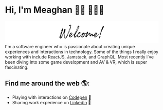 # Hi, I'm Meaghan 👋🏻 👩🏼‍💻

<img src="https://raw.githubusercontent.com/meaghanbass/meaghanbass/master/welcome_white.png" alt="Welcome">
I'm a software engineer who is passionate about creating unique experiences and interactions in technology. Some of the things I really enjoy working with include ReactJS, Jamstack, and GraphQL. Most recently I've been diving into some game development and AV & VR, which is super fascinating.

## Find me around the web 🌎:
- Playing with interactions on <a href="https://codepen.io/meaghanbass"> Codepen</a> 🏓
- Sharing work experience on <a href="https://www.linkedin.com/in/meaghanbass/">LinkedIn</a> 💼

